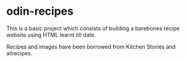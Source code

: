 # odin-recipes

This is a basic project which consists of building a barebones recipe website using HTML learnt till date.

Recipes and images have been borrowed from Kitchen Stories and allrecipes.